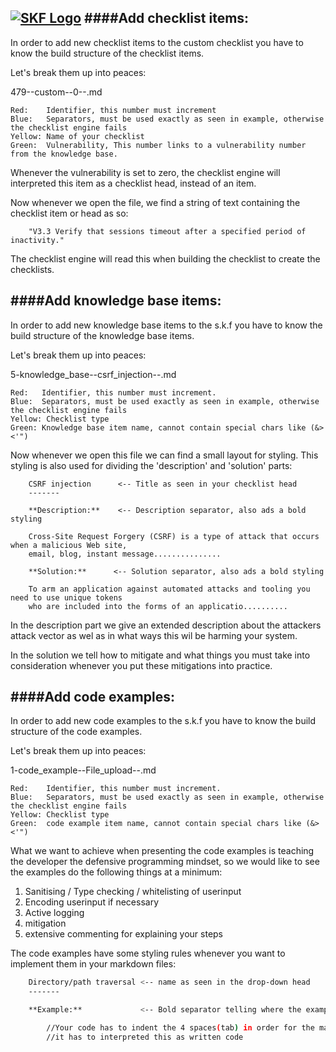 [![SKF Logo](https://www.securityknowledgeframework.org/img/logos/logo-purple.png)](http://www.securityknowledgeframework.com)
####Add checklist items:
----------

In order to add new checklist items to the custom checklist
you have to know the build structure of the checklist items.

Let's break them up into peaces:

479--custom--0--.md

```
Red:    Identifier, this number must increment
Blue:   Separators, must be used exactly as seen in example, otherwise the checklist engine fails
Yellow: Name of your checklist
Green:  Vulnerability, This number links to a vulnerability number from the knowledge base.
```
Whenever the vulnerability is set to zero, the checklist engine will interpreted this
item as a checklist head, instead of an item.

Now whenever we open the file, we find a string of text containing the checklist item
or head as so:

```
    "V3.3 Verify that sessions timeout after a specified period of inactivity."
```
The checklist engine will read this when building the checklist to create the checklists.

####Add knowledge base items:
----------

In order to add new knowledge base items to the s.k.f
you have to know the build structure of the knowledge base items.

Let's break them up into peaces:

5-knowledge_base--csrf_injection--.md


```
Red:   Identifier, this number must increment.
Blue:  Separators, must be used exactly as seen in example, otherwise the checklist engine fails
Yellow: Checklist type
Green: Knowledge base item name, cannot contain special chars like (&><'") 
```
Now whenever we open this file we can find a small layout for styling.
This styling is also used for dividing the 'description' and 'solution' parts:

```
    CSRF injection		<-- Title as seen in your checklist head
    -------

    **Description:**	<-- Description separator, also ads a bold styling

    Cross-Site Request Forgery (CSRF) is a type of attack that occurs when a malicious Web site,
    email, blog, instant message...............

    **Solution:**	   <-- Solution separator, also ads a bold styling

    To arm an application against automated attacks and tooling you need to use unique tokens 
    who are included into the forms of an applicatio..........
```

In the description part we give an extended description about the attackers attack vector
as wel as in what ways this wil be harming your system.

In the solution we tell how to mitigate and what things you must take into consideration
whenever you put these mitigations into practice.


####Add code examples:
----------

In order to add new code examples to the s.k.f
you have to know the build structure of the code examples.

Let's break them up into peaces:

1-code_example--File_upload--.md

```
Red:    Identifier, this number must increment.
Blue:   Separators, must be used exactly as seen in example, otherwise the checklist engine fails
Yellow: Checklist type
Green:  code example item name, cannot contain special chars like (&><'") 
```
What we want to achieve when presenting the code examples is teaching the developer the
defensive programming mindset, so we would like to see the examples do the following things
at a minimum:

1. Sanitising / Type checking / whitelisting of userinput
2. Encoding userinput if necessary
3. Active logging
4. mitigation
5. extensive commenting for explaining your steps

The code examples have some styling rules whenever you want to implement them in your
markdown files:

```bash
    Directory/path traversal <-- name as seen in the drop-down head
    -------

    **Example:**			 <-- Bold separator telling where the example starts

        //Your code has to indent the 4 spaces(tab) in order for the markdown engine to know
        //it has to interpreted this as written code
```












